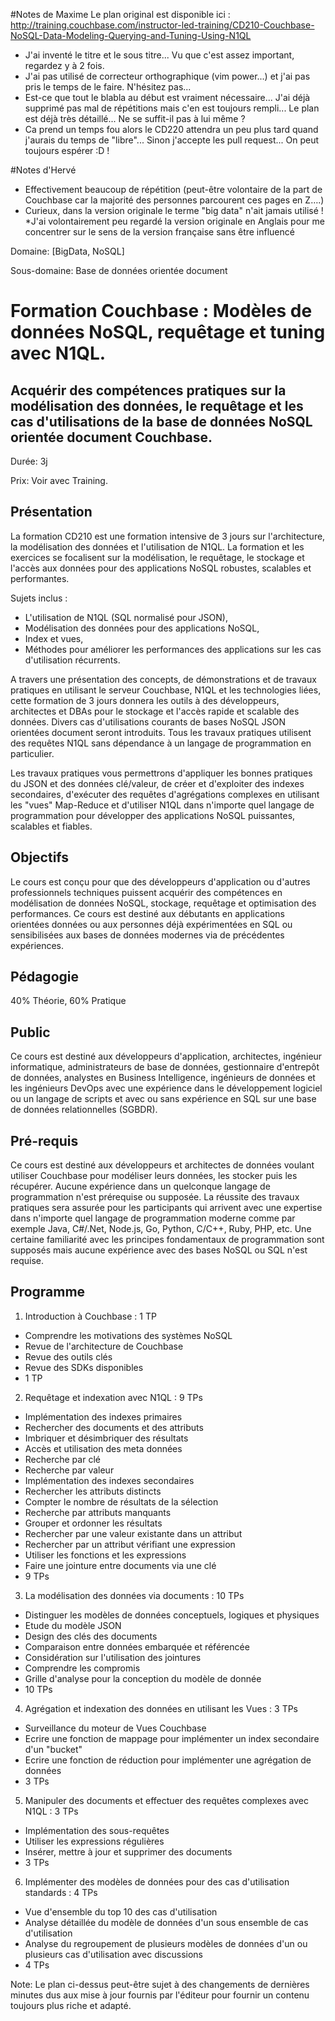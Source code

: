 #Notes de Maxime
Le plan original est disponible ici : http://training.couchbase.com/instructor-led-training/CD210-Couchbase-NoSQL-Data-Modeling-Querying-and-Tuning-Using-N1QL

* J'ai inventé le titre et le sous titre... Vu que c'est assez important, regardez y à 2 fois.
* J'ai pas utilisé de correcteur orthographique (vim power...) et j'ai pas pris le temps de le faire. N'hésitez pas...
* Est-ce que tout le blabla au début est vraiment nécessaire... J'ai déjà supprimé pas mal de répétitions mais c'en est toujours rempli... Le plan est déjà très détaillé... Ne se suffit-il pas à lui même ?
* Ca prend un temps fou alors le CD220 attendra un peu plus tard quand j'aurais du temps de "libre"... Sinon j'accepte les pull request... On peut toujours espérer :D !


#Notes d'Hervé
* Effectivement beaucoup de répétition (peut-être volontaire de la part de Couchbase car la majorité des personnes parcourent ces pages en Z….)
* Curieux, dans la version originale le terme "big data" n'ait jamais utilisé !
*J'ai volontairement peu regardé la version originale en Anglais pour me concentrer sur le sens de la version française sans être influencé

Domaine: [BigData, NoSQL]

Sous-domaine: Base de données orientée document

# Formation Couchbase : Modèles de données NoSQL, requêtage et tuning avec N1QL.
## Acquérir des compétences pratiques sur la modélisation des données, le requêtage et les cas d'utilisations de la base de données NoSQL orientée document Couchbase.
Durée: 3j

Prix: Voir avec Training.
## Présentation
La formation CD210 est une formation intensive de 3 jours sur l'architecture, la modélisation des données et l'utilisation de N1QL. La formation et les exercices se focalisent sur la modélisation, le requêtage, le stockage et l'accès aux données pour des applications NoSQL robustes, scalables et performantes. 

Sujets inclus : 
- L'utilisation de N1QL (SQL normalisé pour JSON), 
- Modélisation des données pour des applications NoSQL, 
- Index et vues,
- Méthodes pour améliorer les performances des applications sur les cas d'utilisation récurrents.

A travers une présentation des concepts, de démonstrations et de travaux pratiques en utilisant le serveur Couchbase, N1QL et les technologies liées, cette formation de 3 jours donnera les outils à des développeurs, architectes et DBAs pour le stockage et l'accès rapide et scalable des données. Divers cas d'utilisations courants de bases NoSQL JSON orientées document seront introduits.
Tous les travaux pratiques utilisent des requêtes N1QL sans dépendance à un langage de programmation en particulier.

Les travaux pratiques vous permettrons d'appliquer les bonnes pratiques du JSON et des données clé/valeur, de créer et d'exploiter des indexes secondaires, d'exécuter des requêtes d'agrégations complexes en utilisant les "vues" Map-Reduce et d'utiliser N1QL dans n'importe quel langage de programmation pour développer des applications NoSQL puissantes, scalables et fiables.

## Objectifs
Le cours est conçu pour que des développeurs d'application ou d'autres professionnels techniques puissent acquérir des compétences en modélisation de données NoSQL, stockage, requêtage et optimisation des performances. Ce cours est destiné aux débutants en applications orientées données ou aux personnes déjà expérimentées en SQL ou sensibilisées aux bases de données modernes via de précédentes expériences.
## Pédagogie
40% Théorie, 60% Pratique
## Public
Ce cours est destiné aux développeurs d'application, architectes, ingénieur informatique, administrateurs de base de données, gestionnaire d'entrepôt de données, analystes en Business Intelligence, ingénieurs de données et les ingénieurs DevOps avec une expérience dans le développement logiciel ou un langage de scripts et avec ou sans expérience en SQL sur une base de données relationnelles (SGBDR).
## Pré-requis
Ce cours est destiné aux développeurs et architectes de données voulant utiliser Couchbase pour modéliser leurs données, les stocker puis les récupérer. Aucune expérience dans un quelconque langage de programmation n'est prérequise ou supposée. La réussite des travaux pratiques sera assurée pour les participants qui arrivent avec une expertise dans n'importe quel langage de programmation moderne comme par exemple Java, C#/.Net, Node.js, Go, Python, C/C++, Ruby, PHP, etc. Une certaine familiarité avec les principes fondamentaux de programmation sont supposés mais aucune expérience avec des bases NoSQL ou SQL n'est requise.
## Programme
1. Introduction à Couchbase : 1 TP
  * Comprendre les motivations des systèmes NoSQL
  * Revue de l'architecture de Couchbase
  * Revue des outils clés
  * Revue des SDKs disponibles
  * 1 TP
2. Requêtage et indexation avec N1QL : 9 TPs
  * Implémentation des indexes primaires
  * Rechercher des documents et des attributs
  * Imbriquer et désimbriquer des résultats
  * Accès et utilisation des meta données
  * Recherche par clé
  * Recherche par valeur
  * Implémentation des indexes secondaires
  * Rechercher les attributs distincts
  * Compter le nombre de résultats de la sélection
  * Recherche par attributs manquants
  * Grouper et ordonner les résultats
  * Rechercher par une valeur existante dans un attribut
  * Rechercher par un attribut vérifiant une expression
  * Utiliser les fonctions et les expressions
  * Faire une jointure entre documents via une clé
  * 9 TPs
3. La modélisation des données via documents : 10 TPs
  * Distinguer les modèles de données conceptuels, logiques et physiques
  * Etude du modèle JSON
  * Design des clés des documents
  * Comparaison entre données embarquée et référencée
  * Considération sur l'utilisation des jointures
  * Comprendre les compromis
  * Grille d'analyse pour la conception du modèle de donnée
  * 10 TPs 
4. Agrégation et indexation des données en utilisant les Vues : 3 TPs
  * Surveillance du moteur de Vues Couchbase
  * Ecrire une fonction de mappage pour implémenter un index secondaire d'un "bucket"
  * Ecrire une fonction de réduction pour implémenter une agrégation de données
  * 3 TPs
5. Manipuler des documents et effectuer des requêtes complexes avec N1QL : 3 TPs
  * Implémentation des sous-requêtes
  * Utiliser les expressions régulières
  * Insérer, mettre à jour et supprimer des documents
  * 3 TPs
6. Implémenter des modèles de données pour des cas d'utilisation standards : 4 TPs
  * Vue d'ensemble du top 10 des cas d'utilisation
  * Analyse détaillée du modèle de données d'un sous ensemble de cas d'utilisation
  * Analyse du regroupement de plusieurs modèles de données d'un ou plusieurs cas d'utilisation avec discussions
  * 4 TPs 


Note: Le plan ci-dessus peut-être sujet à des changements de dernières minutes dus aux mise à jour fournis par l'éditeur pour fournir un contenu toujours plus riche et adapté.

